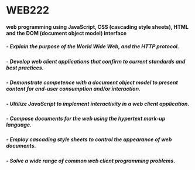 # WEB222
#### web programming using JavaScript, CSS (cascading style sheets), HTML and the DOM (document object model) interface

#####  -  Explain the purpose of the World Wide Web, and the HTTP protocol.
#####  -  Develop web client applications that confirm to current standards and best practices.
#####  -  Demonstrate competence with a document object model to present content for end-user consumption and/or interaction.
#####  -  Ultilize JavaScript to implement interactivity in a web client application.
#####  -  Compose documents for the web using the hypertext mark-up language.
#####  -  Employ cascading style sheets to control the appearance of web documents.       
#####  -  Solve a wide range of common web client programming problems.

